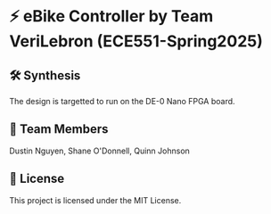 ﻿# ⚡ eBike Controller by Team VeriLebron (ECE551-Spring2025)

## 🛠 Synthesis

The design is targetted to run on the DE-0 Nano FPGA board.

## 👥 Team Members

Dustin Nguyen, Shane O'Donnell, Quinn Johnson

## 📜 License

This project is licensed under the MIT License.
